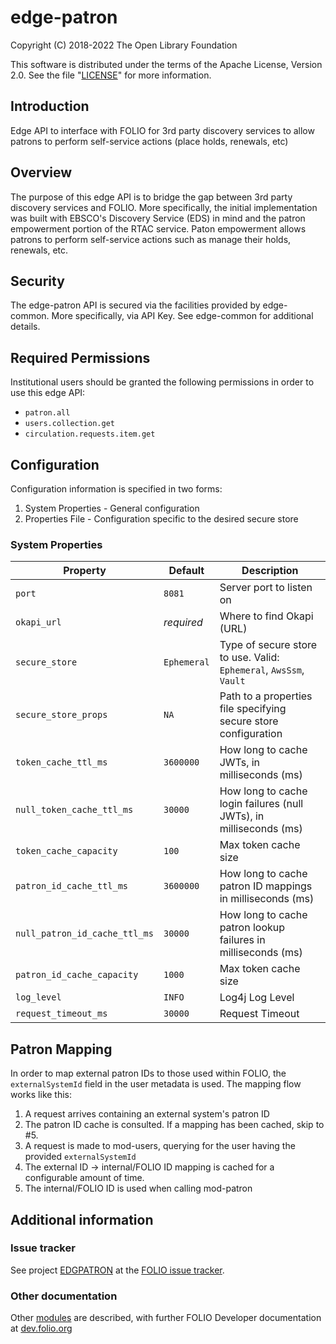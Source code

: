 # edge-patron

Copyright (C) 2018-2022 The Open Library Foundation

This software is distributed under the terms of the Apache License,
Version 2.0. See the file "[LICENSE](LICENSE)" for more information.

## Introduction

Edge API to interface with FOLIO for 3rd party discovery services to allow patrons to perform self-service actions (place holds, renewals, etc)

## Overview

The purpose of this edge API is to bridge the gap between 3rd party discovery services and FOLIO.  More specifically, the initial implementation was built with EBSCO's Discovery Service (EDS) in mind and the patron empowerment portion of the RTAC service.  Paton empowerment allows patrons to perform self-service actions such as manage their holds, renewals, etc.

## Security

The edge-patron API is secured via the facilities provided by edge-common.  More specifically, via API Key.  See edge-common for additional details.

## Required Permissions

Institutional users should be granted the following permissions in order to use this edge API:
- `patron.all`
- `users.collection.get`
- `circulation.requests.item.get`

## Configuration

Configuration information is specified in two forms:
1. System Properties - General configuration
1. Properties File - Configuration specific to the desired secure store

### System Properties

Property                      | Default     | Description
----------------------------- | ----------- | -------------
`port`                        | `8081`      | Server port to listen on
`okapi_url`                   | *required*  | Where to find Okapi (URL)
`secure_store`                | `Ephemeral` | Type of secure store to use.  Valid: `Ephemeral`, `AwsSsm`, `Vault`
`secure_store_props`          | `NA`        | Path to a properties file specifying secure store configuration
`token_cache_ttl_ms`          | `3600000`   | How long to cache JWTs, in milliseconds (ms)
`null_token_cache_ttl_ms`     | `30000`     | How long to cache login failures (null JWTs), in milliseconds (ms)
`token_cache_capacity`        | `100`       | Max token cache size
`patron_id_cache_ttl_ms`      | `3600000`   | How long to cache patron ID mappings in milliseconds (ms)
`null_patron_id_cache_ttl_ms` | `30000`     | How long to cache patron lookup failures in milliseconds (ms)
`patron_id_cache_capacity`    | `1000`      | Max token cache size
`log_level`                   | `INFO`      | Log4j Log Level
`request_timeout_ms`          | `30000`     | Request Timeout

## Patron Mapping

In order to map external patron IDs to those used within FOLIO, the `externalSystemId` field in the user metadata is used.  The mapping flow works like this:

1. A request arrives containing an external system's patron ID
1. The patron ID cache is consulted.  If a mapping has been cached, skip to #5.
1. A request is made to mod-users, querying for the user having the provided `externalSystemId`
1. The external ID -> internal/FOLIO ID mapping is cached for a configurable amount of time.
1. The internal/FOLIO ID is used when calling mod-patron

## Additional information

### Issue tracker

See project [EDGPATRON](https://issues.folio.org/browse/EDGPATRON)
at the [FOLIO issue tracker](https://dev.folio.org/guidelines/issue-tracker).

### Other documentation

Other [modules](https://dev.folio.org/source-code/#server-side) are described,
with further FOLIO Developer documentation at [dev.folio.org](https://dev.folio.org/)

